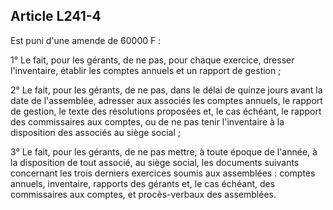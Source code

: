 Article L241-4
----
Est puni d'une amende de 60000 F :

1° Le fait, pour les gérants, de ne pas, pour chaque exercice, dresser
l'inventaire, établir les comptes annuels et un rapport de gestion ;

2° Le fait, pour les gérants, de ne pas, dans le délai de quinze jours avant la
date de l'assemblée, adresser aux associés les comptes annuels, le rapport de
gestion, le texte des résolutions proposées et, le cas échéant, le rapport des
commissaires aux comptes, ou de ne pas tenir l'inventaire à la disposition des
associés au siège social ;

3° Le fait, pour les gérants, de ne pas mettre, à toute époque de l'année, à la
disposition de tout associé, au siège social, les documents suivants concernant
les trois derniers exercices soumis aux assemblées : comptes annuels,
inventaire, rapports des gérants et, le cas échéant, des commissaires aux
comptes, et procès-verbaux des assemblées.
